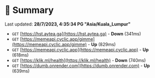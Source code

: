 # 📖 Summary
Last updated: **28/7/2023, 4:35:34 PG "Asia/Kuala_Lumpur"**

- `GET` [https://hst.aytea.ga](https://hst.aytea.ga) - **Down** (341ms)
- `GET` [https://memeapi.cyclic.app/gimme](https://memeapi.cyclic.app/gimme) - **Up** (829ms)
- `GET` [https://memeapi.cyclic.app](https://memeapi.cyclic.app) - **Up** (618ms)
- `GET` [https://klik.ml/health](https://klik.ml/health) - **Down** (740ms)
- `GET` [https://dumb.onrender.com](https://dumb.onrender.com) - **Up** (639ms)
